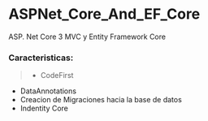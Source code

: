 # ASPNet_Core_And_EF_Core
ASP. Net Core 3 MVC y Entity Framework Core

### Caracteristicas:
> * CodeFirst
* DataAnnotations
* Creacion de Migraciones hacia la base de datos
* Indentity Core
